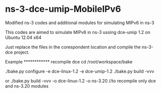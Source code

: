 ns-3-dce-umip-MobileIPv6
========================

Modified ns-3 codes and additional modules for simulating MIPv6 in ns-3 

This codes are aimed to simulate MIPv6 in ns-3 ussing dce-umip 1.2 on Ubuntu 12.04 x64


Just replace the files in the corespondent location and compile the ns-3-dce project.

Example
************ recompile dce
cd /root/workspace/bake

./bake.py configure -e dce-linux-1.2 -e dce-umip-1.2
./bake.py build -vvv

or ./bake.py build -vvv -o dce-linux-1.2 -o ns-3.20 //to recompile only dce and ns-3.20 modules
